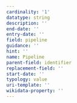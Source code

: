 ```yaml
---
cardinality: '1'
datatype: string
description: ''
end-date: ''
entry-date: ''
field: pipeline
guidance: ''
hint: ''
name: Pipeline
parent-field: identifier
replacement-field: ''
start-date: ''
typology: value
uri-template: ''
wikidata-property: ''
---
```

